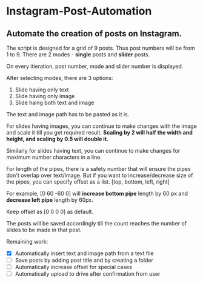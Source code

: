 # Instagram-Post-Automation

## Automate the creation of posts on Instagram.

The script is designed for a grid of 9 posts. Thus post numbers will be from 1 to 9. There are 2 modes - **single** posts and **slider** posts.

On every itieration, post number, mode and slider number is displayed.

After selecting modes, there are 3 options:
1. Slide having only text
2. Slide having only image
3. Slide haing both text and image

The text and image path has to be pasted as it is.

For slides having images, you can continue to make changes with the image and scale it till you get required result. **Scaling by 2 will half the width and height, and scaling by 0.5 will double it.** 

Similarly for slides having text, you can continue to make changes for maximum number characters in a line.

For length of the pipes, there is a safety number that will ensure the pipes don't overlap over text/image. But if you want to increase/decrease size of the pipes, you can specify offset as a list.
[top, bottom, left, right]

For example, [0 60 -60 0] will **increase bottom pipe** length by 60 px and **decrease left pipe** length by 60px.

Keep offset as [0 0 0 0] as default.

The posts will be saved accordingly till the count reaches the number of slides to be made in that post.

Remaining work:
- [X] Automatically insert text and image path from a text file
- [ ] Save posts by adding post title and by creating a folder
- [ ] Automatically increase offset for special cases
- [ ] Automatically upload to drive after confirmation from user
